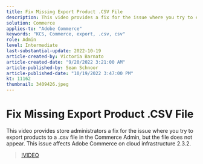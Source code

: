 ```yaml
---
title: Fix Missing Export Product .CSV File
description: This video provides a fix for the issue where you try to export products to a .csv file in the Commerce Admin, but the file does not appear. This issue affects Adobe Commerce on cloud infrastructure 2.3.2.Who is this video for? - Store administratorsh4.
solution: Commerce 
applies-to: "Adobe Commerce"
keywords: "KCS, Commerce, export, .csv, csv"
role: Admin
level: Intermediate
last-substantial-update: 2022-10-19
article-created-by: Victoria Barnato
article-created-date: "9/20/2022 3:21:00 AM"
article-published-by: Sean Schnoor
article-published-date: "10/19/2022 3:47:00 PM"
kt: 11162
thumbnail: 3409426.jpeg
---
```


# Fix Missing Export Product .CSV File

This video provides store administrators a fix for the issue where you try to export products to a .csv file in the Commerce Admin, but the file does not appear. This issue affects Adobe Commerce on cloud infrastructure 2.3.2.


>[!VIDEO](https://video.tv.adobe.com/v/3409426/?quality=12&learn=on)

